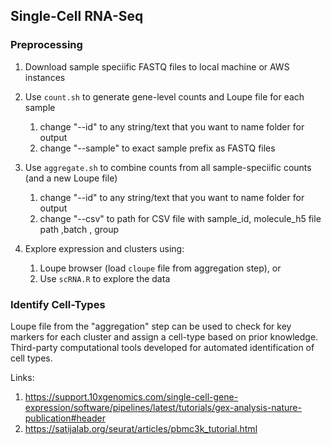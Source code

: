 ## Single-Cell RNA-Seq 

### Preprocessing
1. Download sample speciific FASTQ files to local machine or AWS instances

2. Use `count.sh` to generate gene-level counts and Loupe file for each sample
    1. change "--id" to any string/text that you want to name folder for output
    2. change "--sample" to exact sample prefix as FASTQ files

3. Use `aggregate.sh` to combine counts from all sample-speciific counts (and a new Loupe file)
    1. change "--id" to any string/text that you want to name folder for output
    2. change "--csv" to path for CSV file with sample_id, molecule_h5 file path ,batch , group

4. Explore expression and clusters using:
    1. Loupe browser (load `cloupe` file from aggregation step), or
    2. Use `scRNA.R` to explore the data

### Identify Cell-Types
Loupe file from the "aggregation" step can be used to check for key markers for each cluster and assign a cell-type based on prior knowledge. Third-party computational tools developed for automated identification of cell types.

Links:
1. https://support.10xgenomics.com/single-cell-gene-expression/software/pipelines/latest/tutorials/gex-analysis-nature-publication#header
2. https://satijalab.org/seurat/articles/pbmc3k_tutorial.html 
